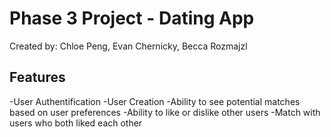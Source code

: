 # Phase 3 Project - Dating App
Created by: Chloe Peng, Evan Chernicky, Becca Rozmajzl 

## Features
-User Authentification
-User Creation
-Ability to see potential matches based on user preferences
-Ability to like or dislike other users
-Match with users who both liked each other


